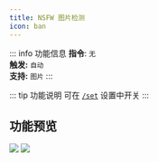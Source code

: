```yaml
---
title: NSFW 图片检测
icon: ban
---
```


::: info 功能信息
**指令**: `无`  
**触发:** `自动`   
**支持:** `图片`
<Badge text="指令映射✅"/> <Badge text="REPL模式✅"/>
:::

::: tip 功能说明
可在 [`/set`](./set.md) 设置中开关
:::

## 功能预览

![](https://img.155155155.xyz/i/2024/03/66091231568f8.webp)
![](https://img.155155155.xyz/i/2024/03/6609121508f9e.webp)